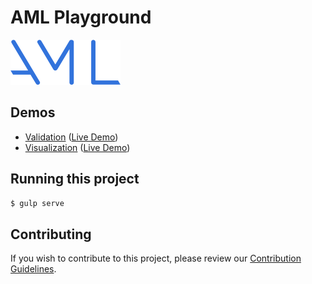 # AML Playground
![AML Playground Logo](docs/images/AML_white.svg)

## Demos
* [Validation](https://github.com/aml-org/playground/tree/master/src/validation) ([Live Demo](https://a.ml/playground/validation.html))
* [Visualization](https://github.com/aml-org/playground/tree/master/src/visualization) ([Live Demo](https://a.ml/playground/visualization.html))

## Running this project
```bash
$ gulp serve
```

## Contributing
If you wish to contribute to this project, please review our [Contribution Guidelines](https://github.com/aml-org/playground/tree/master/CONTRIBUTING.md).
